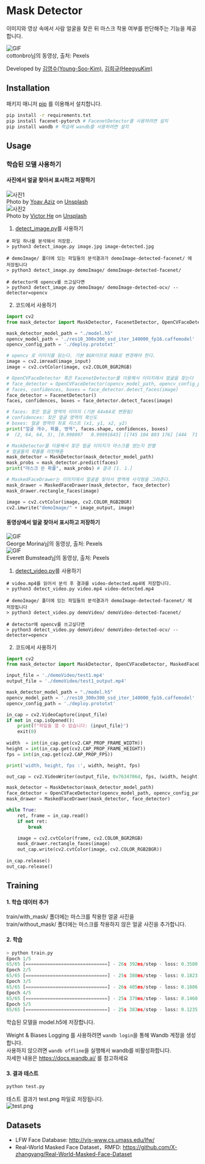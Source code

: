 # Mask Detector
이미지와 영상 속에서 사람 얼굴을 찾은 뒤 마스크 착용 여부를 판단해주는 기능을 제공합니다.<br/>

![GIF](./sample/readme/test4.gif)<br/>
cottonbro님의 동영상, 출처: Pexels<br/>

Developed by [김영수(Young-Soo-Kim)](https://github.com/Young-Soo-Kim), [김희규(HeegyuKim)](https://github.com/HeegyuKim)

## Installation

패키지 매니저 [pip](https://pip.pypa.io/en/stable/) 를 이용해서 설치합니다.

```bash
pip install -r requirements.txt
pip install facenet-pytorch # FacenetDetector를 사용하려면 설치
pip install wandb # 학습에 wandb를 사용하려면 설치
```

## Usage
### 학습된 모델 사용하기
#### 사진에서 얼굴 찾아서 표시하고 저장하기

![사진1](sample/readme/detected-yoav-aziz-T4ciXluAvIE-unsplash.jpg)<br/>
Photo by <a href="https://unsplash.com/@yoavaziz?utm_source=unsplash&utm_medium=referral&utm_content=creditCopyText">Yoav Aziz</a> on <a href="https://unsplash.com/@yoavaziz?utm_source=unsplash&utm_medium=referral&utm_content=creditCopyText">Unsplash</a><br/>
![사진2](sample/readme/detected-victor-he-UXdDfd9ma-E-unsplash.jpg)<br/>
Photo by <a href="https://unsplash.com/@victorhwn725?utm_source=unsplash&utm_medium=referral&utm_content=creditCopyText">Victor He</a> on <a href="https://unsplash.com/s/photos/mask?utm_source=unsplash&utm_medium=referral&utm_content=creditCopyText">Unsplash</a><br/>
  
1. [detect_image.py](detect_image.py)를 사용하기
```
# 파일 하나를 분석해서 저장함.
> python3 detect_image.py image.jpg image-detected.jpg

# demoImage/ 폴더에 있는 파일들의 분석결과가 demoImage-detected-facenet/ 에 저장됩니다
> python3 detect_image.py demoImage/ demoImage-detected-facenet/

# detector에 opencv를 쓰고싶다면
> python3 detect_image.py demoImage/ demoImage-detected-ocv/ --detector=opencv
```

2. 코드에서 사용하기
```python
import cv2
from mask_detector import MaskDetector, FacenetDetector, OpenCVFaceDetector, MaskedFaceDrawer

mask_detector_model_path = "./model.h5"
opencv_model_path = './res10_300x300_ssd_iter_140000_fp16.caffemodel'
opencv_config_path = './deploy.prototxt'

# opencv 로 이미지를 읽는다. 기본 BGR이므로 RGB로 변경해야 한다.
image = cv2.imread(image_input)
image = cv2.cvtColor(image, cv2.COLOR_BGR2RGB)

# OpenCVFaceDetector 혹은 FacenetDetector를 이용해서 이미지에서 얼굴을 찾는다
# face_detector = OpenCVFaceDetector(opencv_model_path, opencv_config_path)
# faces, confidences, boxes = face_detector.detect_faces(image)
face_detector = FacenetDetector()
faces, confidences, boxes = face_detector.detect_faces(image)

# faces: 찾은 얼굴 영역의 이미지 (기본 64x64로 변환됨)
# confidences: 찾은 얼굴 영역의 확신도
# boxes: 얼굴 영역의 좌표 리스트 (x1, y1, x2, y2)
print("얼굴 개수, 확률, 영역", faces.shape, confidences, boxes)
#  (2, 64, 64, 3), [0.998097   0.99991643] [[745 104 803 176] [444  71 502 141]]

# MaskDetector를 이용해서 찾은 얼굴 이미지가 마스크를 썼는지 판별
# 얼굴들의 확률를 리턴해줌
mask_detector = MaskDetector(mask_detector_model_path)
mask_probs = mask_detector.predict(faces)
print("마스크 쓴 확률", mask_probs) # 결과 [1. 1.]

# MaskedFaceDrawer는 이미지에서 얼굴을 찾아서 영역에 사각형을 그려준다.
mask_drawer = MaskedFaceDrawer(mask_detector, face_detector)
mask_drawer.rectangle_faces(image)

image = cv2.cvtColor(image, cv2.COLOR_RGB2BGR)
cv2.imwrite("demoImage/" + image_output, image)
```
  
#### 동영상에서 얼굴 찾아서 표시하고 저장하기

![GIF](./sample/readme/pexels-george.gif)<br/>
George Morina님의 동영상, 출처: Pexels<br/>
![GIF](./sample/readme/test6.gif)<br/>
Everett Bumstead님의 동영상, 출처: Pexels<br/>

1. [detect_video.py](detect_video.py)를 사용하기
```
# video.mp4를 읽어서 분석 후 결과를 video-detected.mp4에 저장합니다.
> python3 detect_video.py video.mp4 video-detected.mp4

# demoImage/ 폴더에 있는 파일들의 분석결과가 demoImage-detected-facenet/ 에 저장됩니다
> python3 detect_video.py demoVideo/ demoVideo-detected-facenet/

# detector에 opencv를 쓰고싶다면
> python3 detect_video.py demoVideo/ demoVideo-detected-ocv/ --detector=opencv
```
2. 코드에서 사용하기
```python
import cv2
from mask_detector import MaskDetector, OpenCVFaceDetector, MaskedFaceDrawer

input_file = './demoVideo/test1.mp4'
output_file = './demoVideo/test1_output.mp4'

mask_detector_model_path = "./model.h5"
opencv_model_path = './res10_300x300_ssd_iter_140000_fp16.caffemodel'
opencv_config_path = './deploy.prototxt'

in_cap = cv2.VideoCapture(input_file)
if not in_cap.isOpened(): 
    print(f"파일을 열 수 없습니다: {input_file}")
    exit(0)
    
width  = int(in_cap.get(cv2.CAP_PROP_FRAME_WIDTH))
height = int(in_cap.get(cv2.CAP_PROP_FRAME_HEIGHT))
fps = int(in_cap.get(cv2.CAP_PROP_FPS))

print('width, height, fps :', width, height, fps)

out_cap = cv2.VideoWriter(output_file, 0x7634706d, fps, (width, height))

mask_detector = MaskDetector(mask_detector_model_path)
face_detector = OpenCVFaceDetector(opencv_model_path, opencv_config_path)
mask_drawer = MaskedFaceDrawer(mask_detector, face_detector)

while True:
    ret, frame = in_cap.read()
    if not ret:
        break

    image = cv2.cvtColor(frame, cv2.COLOR_BGR2RGB)
    mask_drawer.rectangle_faces(image)
    out_cap.write(cv2.cvtColor(image, cv2.COLOR_RGB2BGR))
    
in_cap.release()
out_cap.release()
```

## Training
#### 1. 학습 데이터 추가
train/with_mask/ 폴더에는 마스크를 착용한 얼굴 사진을<br/>
train/without_mask/ 폴더에는 마스크를 착용하지 않은 얼굴 사진을 추가합니다.
#### 2. 학습
```python
> python train.py
Epoch 1/5
65/65 [==============================] - 26s 392ms/step - loss: 0.3580 - accuracy: 0.8483 - val_loss: 0.1343 - val_accuracy: 0.9652
Epoch 2/5
65/65 [==============================] - 25s 388ms/step - loss: 0.1823 - accuracy: 0.9391 - val_loss: 0.1002 - val_accuracy: 0.9783
Epoch 3/5
65/65 [==============================] - 26s 405ms/step - loss: 0.1886 - accuracy: 0.9377 - val_loss: 0.1252 - val_accuracy: 0.9522
Epoch 4/5
65/65 [==============================] - 25s 379ms/step - loss: 0.1460 - accuracy: 0.9483 - val_loss: 0.1308 - val_accuracy: 0.9565
Epoch 5/5
65/65 [==============================] - 25s 383ms/step - loss: 0.1235 - accuracy: 0.9609 - val_loss: 0.1250 - val_accuracy: 0.9609
```
학습된 모델을 model.h5에 저장합니다.

Weight & Biases Logging 를 사용하려면 `wandb login`을 통해 Wandb 계정을 생성합니다.<br/>
사용하지 않으려면 `wandb offline`을 실행해서 wandb를 비활성화합니다.<br/>
자세한 내용은 https://docs.wandb.ai/ 를 참고하세요


#### 3. 결과 테스트
```python
python test.py
```
테스트 결과가 test.png 파일로 저장됩니다.<br/>
![test.png](sample/readme/test.png)


## Datasets
- LFW Face Database: http://vis-www.cs.umass.edu/lfw/
- Real-World Masked Face Dataset，RMFD: https://github.com/X-zhangyang/Real-World-Masked-Face-Dataset